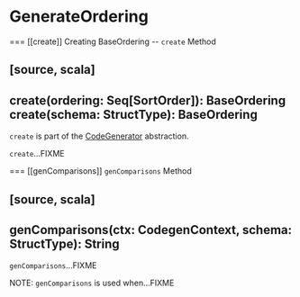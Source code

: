 # GenerateOrdering

=== [[create]] Creating BaseOrdering -- `create` Method

[source, scala]
----
create(ordering: Seq[SortOrder]): BaseOrdering
create(schema: StructType): BaseOrdering
----

`create` is part of the [CodeGenerator](CodeGenerator.md#create) abstraction.

`create`...FIXME

=== [[genComparisons]] `genComparisons` Method

[source, scala]
----
genComparisons(ctx: CodegenContext, schema: StructType): String
----

`genComparisons`...FIXME

NOTE: `genComparisons` is used when...FIXME
